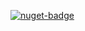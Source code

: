 [![nuget-badge](https://img.shields.io/badge/nuget-active-blue.svg)](https://www.nuget.org/packages/NequeoSecurityOcsp)
